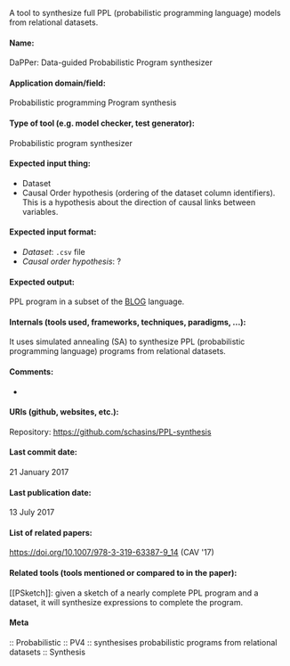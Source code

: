 A tool to synthesize full PPL (probabilistic programming language) models from relational datasets.

#### Name:
DaPPer: Data-guided Probabilistic Program synthesizer

#### Application domain/field:
Probabilistic programming
Program synthesis

#### Type of tool (e.g. model checker, test generator):
Probabilistic program synthesizer

#### Expected input thing:
- Dataset
- Causal Order hypothesis (ordering of the dataset column identifiers). This is a hypothesis about the direction of causal links between variables.

#### Expected input format:
- *Dataset*: `.csv` file
- *Causal order hypothesis*: ?

#### Expected output:
PPL program in a subset of the [BLOG](../../Formats/BLOG.md) language.

#### Internals (tools used, frameworks, techniques, paradigms, ...):
It uses simulated annealing (SA) to synthesize PPL (probabilistic programming language) programs from relational datasets.

#### Comments:
-

#### URIs (github, websites, etc.):
Repository: https://github.com/schasins/PPL-synthesis

#### Last commit date:
21 January 2017

#### Last publication date:
13 July 2017

#### List of related papers:
https://doi.org/10.1007/978-3-319-63387-9_14 (CAV '17)

#### Related tools (tools mentioned or compared to in the paper):
[[PSketch]]: given a sketch of a nearly complete PPL program and a dataset, it will synthesize expressions to complete the program.

#### Meta
:: Probabilistic
:: PV4           :: synthesises probabilistic programs from relational datasets
:: Synthesis